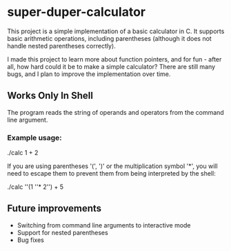 # super-duper-calculator

This project is a simple implementation of a basic calculator in C. It supports basic arithmetic operations, including parentheses (although it does not handle nested parentheses correctly).

I made this project to learn more about function pointers, and for fun - after all, how hard could it be to make a simple calculator? There are still many bugs, and I plan to improve the implementation over time.

## Works Only In Shell

The program reads the string of operands and operators from the command line argument.


### Example usage:
./calc 1 + 2

If you are using parentheses '(', ')' or the multiplication symbol '*', you will need to escape them to prevent them from being interpreted by the shell:

./calc '\'(1 '\'* 2'\') + 5

## Future improvements
* Switching from command line arguments to interactive mode 
* Support for nested parentheses
* Bug fixes
